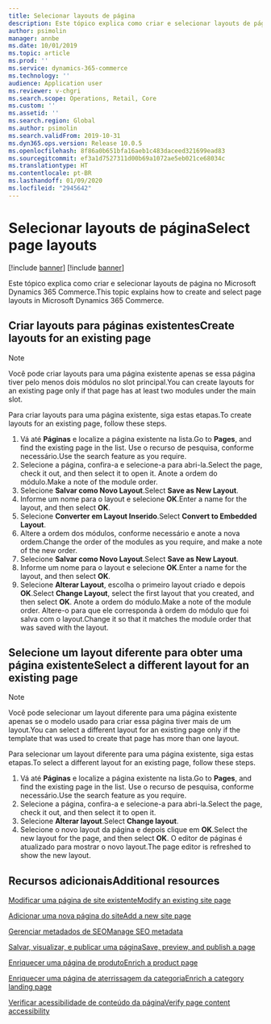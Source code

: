 ```yaml
---
title: Selecionar layouts de página
description: Este tópico explica como criar e selecionar layouts de página no Microsoft Dynamics 365 Commerce.
author: psimolin
manager: annbe
ms.date: 10/01/2019
ms.topic: article
ms.prod: ''
ms.service: dynamics-365-commerce
ms.technology: ''
audience: Application user
ms.reviewer: v-chgri
ms.search.scope: Operations, Retail, Core
ms.custom: ''
ms.assetid: ''
ms.search.region: Global
ms.author: psimolin
ms.search.validFrom: 2019-10-31
ms.dyn365.ops.version: Release 10.0.5
ms.openlocfilehash: 8f86a0b651bfa16aeb1c483daceed321699ead83
ms.sourcegitcommit: ef3a1d7527311d00b69a1072ae5eb021ce68034c
ms.translationtype: HT
ms.contentlocale: pt-BR
ms.lasthandoff: 01/09/2020
ms.locfileid: "2945642"
---
```

# <a name="select-page-layouts"></a><span data-ttu-id="6ea10-103">Selecionar layouts de página</span><span class="sxs-lookup"><span data-stu-id="6ea10-103">Select page layouts</span></span>

[!include [banner](includes/preview-banner.md)]
[!include [banner](includes/banner.md)]

<span data-ttu-id="6ea10-104">Este tópico explica como criar e selecionar layouts de página no Microsoft Dynamics 365 Commerce.</span><span class="sxs-lookup"><span data-stu-id="6ea10-104">This topic explains how to create and select page layouts in Microsoft Dynamics 365 Commerce.</span></span>

## <a name="create-layouts-for-an-existing-page"></a><span data-ttu-id="6ea10-105">Criar layouts para páginas existentes</span><span class="sxs-lookup"><span data-stu-id="6ea10-105">Create layouts for an existing page</span></span>

> [!NOTE]
> <span data-ttu-id="6ea10-106">Você pode criar layouts para uma página existente apenas se essa página tiver pelo menos dois módulos no slot principal.</span><span class="sxs-lookup"><span data-stu-id="6ea10-106">You can create layouts for an existing page only if that page has at least two modules under the main slot.</span></span>

<span data-ttu-id="6ea10-107">Para criar layouts para uma página existente, siga estas etapas.</span><span class="sxs-lookup"><span data-stu-id="6ea10-107">To create layouts for an existing page, follow these steps.</span></span>

1. <span data-ttu-id="6ea10-108">Vá até **Páginas** e localize a página existente na lista.</span><span class="sxs-lookup"><span data-stu-id="6ea10-108">Go to **Pages**, and find the existing page in the list.</span></span> <span data-ttu-id="6ea10-109">Use o recurso de pesquisa, conforme necessário.</span><span class="sxs-lookup"><span data-stu-id="6ea10-109">Use the search feature as you require.</span></span>
1. <span data-ttu-id="6ea10-110">Selecione a página, confira-a e selecione-a para abri-la.</span><span class="sxs-lookup"><span data-stu-id="6ea10-110">Select the page, check it out, and then select it to open it.</span></span> <span data-ttu-id="6ea10-111">Anote a ordem do módulo.</span><span class="sxs-lookup"><span data-stu-id="6ea10-111">Make a note of the module order.</span></span>
1. <span data-ttu-id="6ea10-112">Selecione **Salvar como Novo Layout**.</span><span class="sxs-lookup"><span data-stu-id="6ea10-112">Select **Save as New Layout**.</span></span>
1. <span data-ttu-id="6ea10-113">Informe um nome para o layout e selecione **OK**.</span><span class="sxs-lookup"><span data-stu-id="6ea10-113">Enter a name for the layout, and then select **OK**.</span></span>
1. <span data-ttu-id="6ea10-114">Selecione **Converter em Layout Inserido**.</span><span class="sxs-lookup"><span data-stu-id="6ea10-114">Select **Convert to Embedded Layout**.</span></span>
1. <span data-ttu-id="6ea10-115">Altere a ordem dos módulos, conforme necessário e anote a nova ordem.</span><span class="sxs-lookup"><span data-stu-id="6ea10-115">Change the order of the modules as you require, and make a note of the new order.</span></span>
1. <span data-ttu-id="6ea10-116">Selecione **Salvar como Novo Layout**.</span><span class="sxs-lookup"><span data-stu-id="6ea10-116">Select **Save as New Layout**.</span></span>
1. <span data-ttu-id="6ea10-117">Informe um nome para o layout e selecione **OK**.</span><span class="sxs-lookup"><span data-stu-id="6ea10-117">Enter a name for the layout, and then select **OK**.</span></span>
1. <span data-ttu-id="6ea10-118">Selecione **Alterar Layout**, escolha o primeiro layout criado e depois **OK**.</span><span class="sxs-lookup"><span data-stu-id="6ea10-118">Select **Change Layout**, select the first layout that you created, and then select **OK**.</span></span> <span data-ttu-id="6ea10-119">Anote a ordem do módulo.</span><span class="sxs-lookup"><span data-stu-id="6ea10-119">Make a note of the module order.</span></span> <span data-ttu-id="6ea10-120">Altere-o para que ele corresponda à ordem do módulo que foi salva com o layout.</span><span class="sxs-lookup"><span data-stu-id="6ea10-120">Change it so that it matches the module order that was saved with the layout.</span></span>

## <a name="select-a-different-layout-for-an-existing-page"></a><span data-ttu-id="6ea10-121">Selecione um layout diferente para obter uma página existente</span><span class="sxs-lookup"><span data-stu-id="6ea10-121">Select a different layout for an existing page</span></span>

> [!NOTE]
> <span data-ttu-id="6ea10-122">Você pode selecionar um layout diferente para uma página existente apenas se o modelo usado para criar essa página tiver mais de um layout.</span><span class="sxs-lookup"><span data-stu-id="6ea10-122">You can select a different layout for an existing page only if the template that was used to create that page has more than one layout.</span></span>

<span data-ttu-id="6ea10-123">Para selecionar um layout diferente para uma página existente, siga estas etapas.</span><span class="sxs-lookup"><span data-stu-id="6ea10-123">To select a different layout for an existing page, follow these steps.</span></span>

1. <span data-ttu-id="6ea10-124">Vá até **Páginas** e localize a página existente na lista.</span><span class="sxs-lookup"><span data-stu-id="6ea10-124">Go to **Pages**, and find the existing page in the list.</span></span> <span data-ttu-id="6ea10-125">Use o recurso de pesquisa, conforme necessário.</span><span class="sxs-lookup"><span data-stu-id="6ea10-125">Use the search feature as you require.</span></span>
1. <span data-ttu-id="6ea10-126">Selecione a página, confira-a e selecione-a para abri-la.</span><span class="sxs-lookup"><span data-stu-id="6ea10-126">Select the page, check it out, and then select it to open it.</span></span>
1. <span data-ttu-id="6ea10-127">Selecione **Alterar layout**.</span><span class="sxs-lookup"><span data-stu-id="6ea10-127">Select **Change layout**.</span></span>
1. <span data-ttu-id="6ea10-128">Selecione o novo layout da página e depois clique em **OK**.</span><span class="sxs-lookup"><span data-stu-id="6ea10-128">Select the new layout for the page, and then select **OK**.</span></span> <span data-ttu-id="6ea10-129">O editor de páginas é atualizado para mostrar o novo layout.</span><span class="sxs-lookup"><span data-stu-id="6ea10-129">The page editor is refreshed to show the new layout.</span></span>

## <a name="additional-resources"></a><span data-ttu-id="6ea10-130">Recursos adicionais</span><span class="sxs-lookup"><span data-stu-id="6ea10-130">Additional resources</span></span>

[<span data-ttu-id="6ea10-131">Modificar uma página de site existente</span><span class="sxs-lookup"><span data-stu-id="6ea10-131">Modify an existing site page</span></span>](modify-existing-page.md)

[<span data-ttu-id="6ea10-132">Adicionar uma nova página do site</span><span class="sxs-lookup"><span data-stu-id="6ea10-132">Add a new site page</span></span>](add-new-page.md)

[<span data-ttu-id="6ea10-133">Gerenciar metadados de SEO</span><span class="sxs-lookup"><span data-stu-id="6ea10-133">Manage SEO metadata</span></span>](manage-seo-metadata.md)

[<span data-ttu-id="6ea10-134">Salvar, visualizar, e publicar uma página</span><span class="sxs-lookup"><span data-stu-id="6ea10-134">Save, preview, and publish a page</span></span>](save-preview-publish-page.md)

[<span data-ttu-id="6ea10-135">Enriquecer uma página de produto</span><span class="sxs-lookup"><span data-stu-id="6ea10-135">Enrich a product page</span></span>](enrich-product-page.md)

[<span data-ttu-id="6ea10-136">Enriquecer uma página de aterrissagem da categoria</span><span class="sxs-lookup"><span data-stu-id="6ea10-136">Enrich a category landing page</span></span>](enrich-category-page.md)

[<span data-ttu-id="6ea10-137">Verificar acessibilidade de conteúdo da página</span><span class="sxs-lookup"><span data-stu-id="6ea10-137">Verify page content accessibility</span></span>](verify-accessibility.md)

